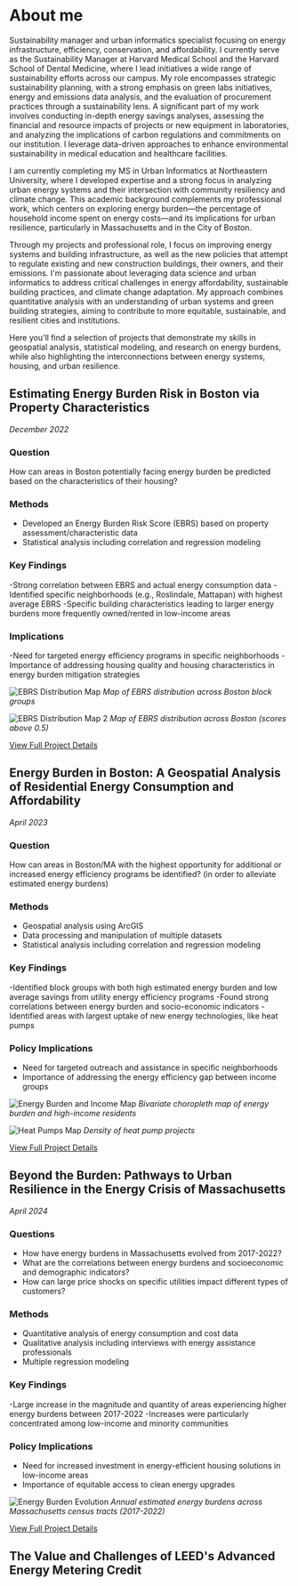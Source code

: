 # About me
Sustainability manager and urban informatics specialist focusing on energy infrastructure, efficiency, conservation, and affordability. I currently serve as the Sustainability Manager at Harvard Medical School and the Harvard School of Dental Medicine, where I lead initiatives a wide range of sustainability efforts across our campus. My role encompasses strategic sustainability planning, with a strong emphasis on green labs initiatives, energy and emissions data analysis, and the evaluation of procurement practices through a sustainability lens.
A significant part of my work involves conducting in-depth energy savings analyses, assessing the financial and resource impacts of projects or new equipment in laboratories, and analyzing the implications of carbon regulations and commitments on our institution. I leverage data-driven approaches to enhance environmental sustainability in medical education and healthcare facilities.


I am currently completing my MS in Urban Informatics at Northeastern University, where I developed expertise and a strong focus in analyzing urban energy systems and their intersection with community resiliency and climate change. This academic background complements my professional work, which centers on exploring energy burden—the percentage of household income spent on energy costs—and its implications for urban resilience, particularly in Massachusetts and in the City of Boston.

Through my projects and professional role, I focus on improving energy systems and building infrastructure, as well as the new policies that attempt to regulate existing and new construction buildings, their owners, and their emissions. I'm passionate about leveraging data science and urban informatics to address critical challenges in energy affordability, sustainable building practices, and climate change adaptation. My approach combines quantitative analysis with an understanding of urban systems and green building strategies, aiming to contribute to more equitable, sustainable, and resilient cities and institutions.

Here you'll find a selection of projects that demonstrate my skills in geospatial analysis, statistical modeling, and research on energy burdens, while also highlighting the interconnections between energy systems, housing, and urban resilience. 


## Estimating Energy Burden Risk in Boston via Property Characteristics
*December 2022*

### Question
How can areas in Boston potentially facing energy burden be predicted based on the characteristics of their housing?

### Methods
- Developed an Energy Burden Risk Score (EBRS) based on property assessment/characteristic data
- Statistical analysis including correlation and regression modeling

### Key Findings
-Strong correlation between EBRS and actual energy consumption data
-Identified specific neighborhoods (e.g., Roslindale, Mattapan) with highest average EBRS 
-Specific building characteristics leading to larger energy burdens more frequently owned/rented in low-income areas


### Implications
-Need for targeted energy efficiency programs in specific neighborhoods
-Importance of addressing housing quality and housing characteristics in energy burden mitigation strategies 

![EBRS Distribution Map](/assets/img/ebrs_distribution_map_bg.png)
*Map of EBRS distribution across Boston block groups*

![EBRS Distribution Map 2](/assets/img/ebrs_distribution_map_5.png)
*Map of EBRS distribution across Boston (scores above 0.5)*

[View Full Project Details](project1.md)

## Energy Burden in Boston: A Geospatial Analysis of Residential Energy Consumption and Affordability
*April 2023*

### Question
How can areas in Boston/MA with the highest opportunity for additional or increased energy efficiency programs be identified? (in order to alleviate estimated energy burdens)

### Methods
- Geospatial analysis using ArcGIS
- Data processing and manipulation of multiple datasets
- Statistical analysis including correlation and regression modeling

### Key Findings
-Identified block groups with both high estimated energy burden and low average savings from utility energy efficiency programs
-Found strong correlations between energy burden and socio-economic indicators 
-Identified areas with largest uptake of new energy technologies, like heat pumps

### Policy Implications
- Need for targeted outreach and assistance in specific neighborhoods
- Importance of addressing the energy efficiency gap between income groups

![Energy Burden and Income Map](/assets/img/energy_burden_income_map.png)
*Bivariate choropleth map of energy burden and high-income residents*

![Heat Pumps Map](/assets/img/heat_pumps.jpg)
*Density of heat pump projects*

[View Full Project Details](project2.md)

## Beyond the Burden: Pathways to Urban Resilience in the Energy Crisis of Massachusetts
*April 2024*

### Questions
- How have energy burdens in Massachusetts evolved from 2017-2022?
- What are the correlations between energy burdens and socioeconomic and demographic indicators?
- How can large price shocks on specific utilities impact different types of customers?

### Methods
- Quantitative analysis of energy consumption and cost data
- Qualitative analysis including interviews with energy assistance professionals
- Multiple regression modeling

### Key Findings
-Large increase in the magnitude and quantity of areas experiencing higher energy burdens between 2017-2022
-Increases were particularly concentrated among low-income and minority communities 

### Policy Implications
- Need for increased investment in energy-efficient housing solutions in low-income areas
- Importance of equitable access to clean energy upgrades

![Energy Burden Evolution](/assets/img/burden_change.gif)
*Annual estimated energy burdens across Massachusetts census tracts (2017-2022)*

[View Full Project Details](project3.md)


## The Value and Challenges of LEED's Advanced Energy Metering Credit
